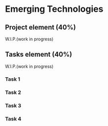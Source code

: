 # Emerging Technologies

## **Project element (40%)**
W.I.P.(work in progress)

## **Tasks element (40%)**
W.I.P.(work in progress)

### Task 1

### Task 2

### Task 3

### Task 4
